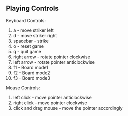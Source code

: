 Playing Controls
----------------
Keyboard Controls:

1. a - move striker left
2. d - move striker right
3. spacebar - strike
4. o - reset game
5. q - quit game
6. right arrow - rotate pointer clockwise
7. left arrow - rotate pointer anticlockwise
8. f1 - Board mode1
9. f2 - Board mode2
10. f3 - Board mode3
	
Mouse Controls:

1. left click - move pointer anticlockwise
2. right click - move pointer clockwise
3. click and drag mouse - move the pointer accordingly

